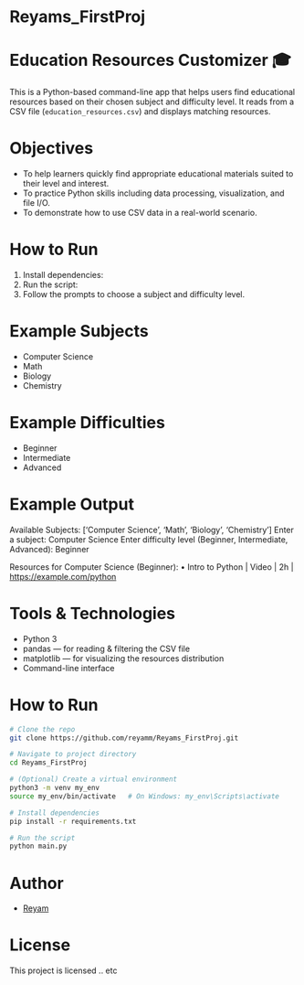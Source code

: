 # Reyams_FirstProj
# Education Resources Customizer 🎓

This is a Python-based command-line app that helps users find educational resources based on their chosen subject and difficulty level. It reads from a CSV file (`education_resources.csv`) and displays matching resources.
# Objectives

- To help learners quickly find appropriate educational materials suited to their level and interest.
- To practice Python skills including data processing, visualization, and file I/O.
- To demonstrate how to use CSV data in a real-world scenario.

# How to Run
1. Install dependencies:
2. Run the script:
3. Follow the prompts to choose a subject and difficulty level.

# Example Subjects
- Computer Science
- Math
- Biology
- Chemistry

# Example Difficulties
- Beginner
- Intermediate
- Advanced

# Example Output
Available Subjects: [‘Computer Science’, ‘Math’, ‘Biology’, ‘Chemistry’]
Enter a subject: Computer Science
Enter difficulty level (Beginner, Intermediate, Advanced): Beginner

Resources for Computer Science (Beginner):
	•	Intro to Python | Video | 2h | https://example.com/python

#  Tools & Technologies

- Python 3
- pandas — for reading & filtering the CSV file
- matplotlib — for visualizing the resources distribution
- Command-line interface

# How to Run
```bash
# Clone the repo
git clone https://github.com/reyamm/Reyams_FirstProj.git

# Navigate to project directory
cd Reyams_FirstProj

# (Optional) Create a virtual environment
python3 -m venv my_env
source my_env/bin/activate   # On Windows: my_env\Scripts\activate

# Install dependencies
pip install -r requirements.txt

# Run the script
python main.py
```

#  Author
- [Reyam](https://github.com/reyamm)

#  License
This project is licensed .. etc
